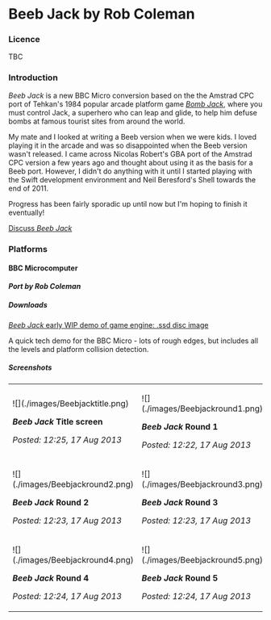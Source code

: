 # Beeb Jack by Rob Coleman

### Licence

TBC

### Introduction

_Beeb Jack_ is a new BBC Micro conversion based on the the Amstrad CPC port of Tehkan's 1984 popular arcade platform game _[Bomb Jack](wikipedia:Bomb_Jack "wikilink")_, where you must control Jack, a superhero who can leap and glide, to help him defuse bombs at famous tourist sites from around the world.

My mate and I looked at writing a Beeb version when we were kids. I loved playing it in the arcade and was so disappointed when the Beeb version wasn't released. I came across Nicolas Robert's GBA port of the Amstrad CPC version a few years ago and thought about using it as the basis for a Beeb port. However, I didn't do anything with it until I started playing with the Swift development environment and Neil Beresford's Shell towards the end of 2011.

Progress has been fairly sporadic up until now but I'm hoping to finish it eventually!

[Discuss _Beeb Jack_](http://www.retrosoftware.co.uk/forum/viewforum.php?f=96)

### Platforms

#### BBC Microcomputer

**_Port by Rob Coleman_**

##### Downloads

[_Beeb Jack_ early WIP demo of game engine: .ssd disc image](./images/Beebjackj20130810.zip "wikilink")

A quick tech demo for the BBC Micro - lots of rough edges, but includes all the levels and platform collision detection.

##### Screenshots

<table>

<tbody>

<tr class="odd">

<td><p>![](./images/Beebjacktitle.png)

<strong><em>Beeb Jack</em> Title screen</strong><br />

<em>Posted: 12:25, 17 Aug 2013</em></p></td>

<td><p>![](./images/Beebjackround1.png)

<strong><em>Beeb Jack</em> Round 1</strong><br />

<em>Posted: 12:22, 17 Aug 2013</em></p></td>

</tr>

<tr class="even">

<td><p>![](./images/Beebjackround2.png)

<strong><em>Beeb Jack</em> Round 2</strong><br />

<em>Posted: 12:23, 17 Aug 2013</em></p></td>

<td><p>![](./images/Beebjackround3.png)

<strong><em>Beeb Jack</em> Round 3</strong><br />

<em>Posted: 12:23, 17 Aug 2013</em></p></td>

</tr>

<tr class="odd">

<td><p>![](./images/Beebjackround4.png)

<strong><em>Beeb Jack</em> Round 4</strong><br />

<em>Posted: 12:24, 17 Aug 2013</em></p></td>

<td><p>![](./images/Beebjackround5.png)

<strong><em>Beeb Jack</em> Round 5</strong><br />

<em>Posted: 12:24, 17 Aug 2013</em></p></td>

</tr>

</tbody>

</table>
